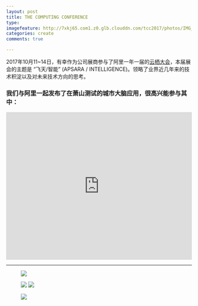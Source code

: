 ```yaml
---
layout: post
title: THE COMPUTING CONFERENCE
type: 
imagefeature: http://7xkj65.com1.z0.glb.clouddn.com/tcc2017/photos/IMG_1477.jpg?imageMogr2/thumbnail/!30p
categories: create
comments: true

---
```


2017年10月11~14日，有幸作为公司展商参与了阿里一年一届的[云栖大会](https://yunqi.aliyun.com/#/video/warm)，本届展会的主题是 “飞天/智能” (APSARA / INTELLIGENCE)。领略了业界近几年来的技术积淀以及对未来技术方向的思考。

### 我们与阿里一起发布了在萧山测试的城市大脑应用，很高兴能参与其中：

<iframe width="100%" height="400px" src="https://player.youku.com/embed/XMzA3ODQzNDQwOA" frameborder="0" allowfullscreen> </iframe>

----

<figure>
   <a href="http://7xkj65.com1.z0.glb.clouddn.com/tcc2017/photos/IMG_1477.jpg"><img src="http://7xkj65.com1.z0.glb.clouddn.com/tcc2017/photos/IMG_1477.jpg?imageMogr2/thumbnail/!30p"></a>
</figure>

<figure class="half">
   <a href="http://7xkj65.com1.z0.glb.clouddn.com/tcc2017/photos/IMG_1458.jpg"><img src="http://7xkj65.com1.z0.glb.clouddn.com/tcc2017/photos/IMG_1458.jpg?imageMogr2/thumbnail/!30p"></a>
   <a href="http://7xkj65.com1.z0.glb.clouddn.com/tcc2017/photos/IMG_1459.jpg"><img src="http://7xkj65.com1.z0.glb.clouddn.com/tcc2017/photos/IMG_1459.jpg?imageMogr2/thumbnail/!30p"></a>
</figure>

<figure>
   <a href="http://7xkj65.com1.z0.glb.clouddn.com/tcc2017/photos/IMG_1554.jpg"><img src="http://7xkj65.com1.z0.glb.clouddn.com/tcc2017/photos/IMG_1554.jpg?imageMogr2/thumbnail/!30p"></a>
</figure>

